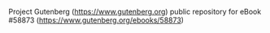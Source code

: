 Project Gutenberg (https://www.gutenberg.org) public repository for
eBook #58873 (https://www.gutenberg.org/ebooks/58873)
